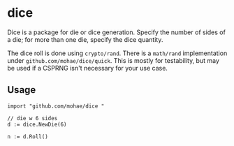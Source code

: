 dice
====

Dice is a package for die or dice generation.  Specify the number of sides of a die; for more than one die, specify the dice quantity.

The dice roll is done using `crypto/rand`.  There is a `math/rand` implementation under `github.com/mohae/dice/quick`. This is mostly for testability, but may be used if a CSPRNG isn't necessary for your use case.

## Usage

    import "github.com/mohae/dice "

    // die w 6 sides
    d := dice.NewDie(6)

    n := d.Roll()


